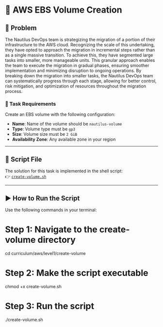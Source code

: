 # 💽 AWS EBS Volume Creation

## 🧩 Problem

The Nautilus DevOps team is strategizing the migration of a portion of their infrastructure to the AWS cloud. Recognizing the scale of this undertaking, they have opted to approach the migration in incremental steps rather than as a single massive transition. To achieve this, they have segmented large tasks into smaller, more manageable units. This granular approach enables the team to execute the migration in gradual phases, ensuring smoother implementation and minimizing disruption to ongoing operations. By breaking down the migration into smaller tasks, the Nautilus DevOps team can systematically progress through each stage, allowing for better control, risk mitigation, and optimization of resources throughout the migration process.

### 📌 Task Requirements

Create an EBS volume with the following configuration:

- **Name**: Name of the volume should be `nautilus-volume`
- **Type**: Volume type must be `gp3`
- **Size**: Volume size must be `2 GiB`
- **Availability Zone**: Any available zone in your region

---

## 📂 Script File

The solution for this task is implemented in the shell script:  
👉 [`create-volume.sh`](./gp3-volume.sh)

---

## ▶️ How to Run the Script

Use the following commands in your terminal:

# Step 1: Navigate to the create-volume directory
cd curriculum/aws/level1/create-volume

# Step 2: Make the script executable
chmod +x create-volume.sh

# Step 3: Run the script
./create-volume.sh
